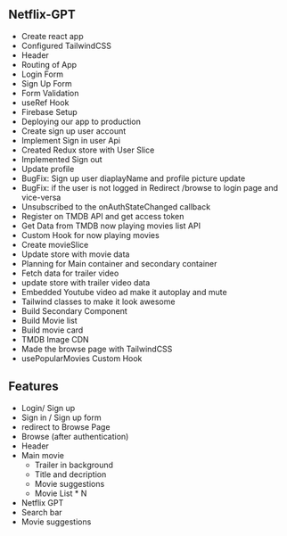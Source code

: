 ## Netflix-GPT

- Create react app
- Configured TailwindCSS
- Header
- Routing of App
- Login Form
- Sign Up Form
- Form Validation
- useRef Hook
- Firebase Setup
- Deploying our app to production
- Create sign up user account
- Implement Sign in user Api
- Created Redux store with User Slice
- Implemented Sign out
- Update profile 
- BugFix: Sign up user diaplayName and profile picture update
- BugFix: if the user is not logged in Redirect /browse to login page and vice-versa
- Unsubscribed to the onAuthStateChanged callback
- Register on TMDB API and get access token
- Get Data from TMDB now playing movies list API
- Custom Hook for now playing movies
- Create movieSlice
- Update store with movie data
- Planning for Main container and secondary container
- Fetch data for trailer video
- update store with trailer video data
- Embedded Youtube video ad make it autoplay and mute
- Tailwind classes to make it look awesome
- Build Secondary Component
- Build Movie list
- Build movie card
- TMDB Image CDN 
- Made the browse page with TailwindCSS
- usePopularMovies Custom Hook

## Features
  - Login/ Sign up
  - Sign in / Sign up form
  - redirect to Browse Page
  - Browse (after authentication)
  - Header
  - Main movie
    - Trailer in background
    - Title and decription
    - Movie suggestions
    - Movie List * N
  - Netflix GPT
  - Search bar
  - Movie suggestions